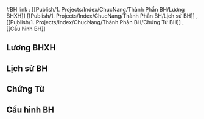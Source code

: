 #BH
link : [[Publish/1. Projects/Index/ChucNang/Thành Phần BH/Lương BHXH]] [[Publish/1. Projects/Index/ChucNang/Thành Phần BH/Lịch sử BH]] , [[Publish/1. Projects/Index/ChucNang/Thành Phần BH/Chứng Từ BH]] ,  [[Cấu hình BH]]
## Lương BHXH 
## Lịch sử BH 
## Chứng Từ 
## Cấu hình BH
